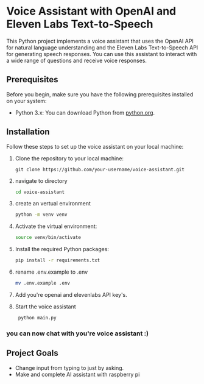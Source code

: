 # Voice Assistant with OpenAI and Eleven Labs Text-to-Speech

This Python project implements a voice assistant that uses the OpenAI API for natural language understanding and the Eleven Labs Text-to-Speech API for generating speech responses. You can use this assistant to interact with a wide range of questions and receive voice responses.

## Prerequisites

Before you begin, make sure you have the following prerequisites installed on your system:

- Python 3.x: You can download Python from [python.org](https://www.python.org/downloads/).

## Installation

Follow these steps to set up the voice assistant on your local machine:

1. Clone the repository to your local machine:
   
   ```shell
   git clone https://github.com/your-username/voice-assistant.git
   ```


3. navigate to directory
   
    ```bash
    cd voice-assistant


2. create an vertual environment
   
   ```bash
   python -m venv venv

4. Activate the virtual environment:

    ```bash
    source venv/bin/activate

5. Install the required Python packages:

    ```bash
    pip install -r requirements.txt

6. rename .env.example to .env
   
   ```bash
   mv .env.example .env

7. Add you're openai and elevenlabs API key's.

8. Start the voice assistant
   ```bash
    python main.py
### you can now chat with you're voice assistant :)

## Project Goals
- Change input from typing to just by asking.
- Make and complete AI assistant with raspberry pi 



